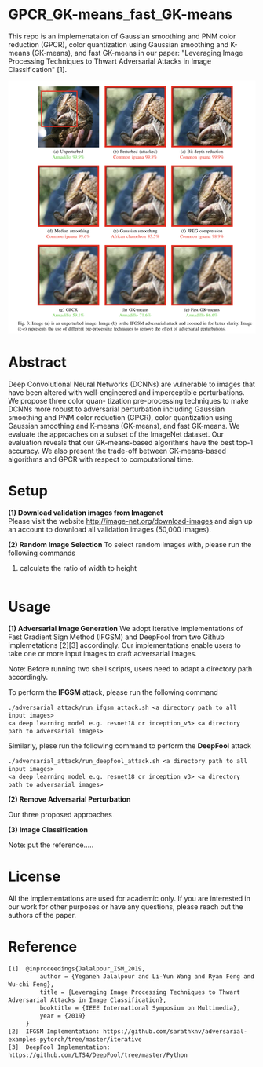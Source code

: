 # GPCR_GK-means_fast_GK-means
This repo is an implemenataion of Gaussian smoothing and PNM color reduction (GPCR), color quantization using Gaussian smoothing and K-means (GK-means), and fast GK-means in our paper: "Leveraging Image Processing Techniques to Thwart Adversarial Attacks in Image Classification" [1].

![Image description](/overall_results.png)

# Abstract
Deep Convolutional Neural Networks (DCNNs) are vulnerable to images that have been altered with well-engineered and imperceptible perturbations. We propose three color quan- tization pre-processing techniques to make DCNNs more robust to adversarial perturbation including Gaussian smoothing and PNM color reduction (GPCR), color quantization using Gaussian smoothing and K-means (GK-means), and fast GK-means. We evaluate the approaches on a subset of the ImageNet dataset. Our evaluation reveals that our GK-means-based algorithms have the best top-1 accuracy. We also present the trade-off between GK-means-based algorithms and GPCR with respect to computational time.

# Setup

**(1) Download validation images from Imagenet** <br/>
Please visit the website http://image-net.org/download-images and sign up an account to download all validation images (50,000 images).

**(2) Random Image Selection**
To select random images with, please run the following commands

1. calculate the ratio of width to height
```
```



# Usage

**(1) Adversarial Image Generation**
We adopt Iterative implementations of Fast Gradient Sign Method (IFGSM) and DeepFool from two Github implemetations [2][3] accordingly. Our implementations enable users to take one or more input images to craft adversarial images.

Note: Before running two shell scripts, users need to adapt a directory path accordingly.

To perform the **IFGSM** attack, please run the following command
```
./adversarial_attack/run_ifgsm_attack.sh <a directory path to all input images> 
<a deep learning model e.g. resnet18 or inception_v3> <a directory path to adversarial images>
```

Similarly, plese run the following command to perform the **DeepFool** attack
```
./adversarial_attack/run_deepfool_attack.sh <a directory path to all input images> 
<a deep learning model e.g. resnet18 or inception_v3> <a directory path to adversarial images>
```

**(2) Remove Adversarial Perturbation**

Our three proposed approaches


**(3) Image Classification**

Note: put the reference.....





# License
All the implementations are used for academic only. If you are interested in our work for other purposes or have any questions, please reach out the authors of the paper.

# Reference
```
[1]  @inproceedings{Jalalpour_ISM_2019,
         author = {Yeganeh Jalalpour and Li-Yun Wang and Ryan Feng and Wu-chi Feng},
         title = {Leveraging Image Processing Techniques to Thwart Adversarial Attacks in Image Classification},
         booktitle = {IEEE International Symposium on Multimedia},
         year = {2019}
     }
[2]  IFGSM Implementation: https://github.com/sarathknv/adversarial-examples-pytorch/tree/master/iterative
[3]  DeepFool Implementation: https://github.com/LTS4/DeepFool/tree/master/Python
```
